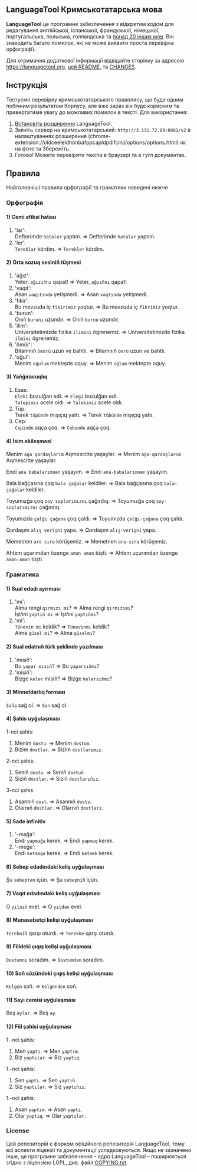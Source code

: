 ## LanguageTool Кримськотатарська мова

**LanguageTool** це програмне забезпечення з відкритим кодом для редагування англійської, іспанської, французької, німецької,
португальська, польська, голландська та [понад 20 інших мов](https://languagetool.org/languages/).
Він знаходить багато помилок, які не може виявити проста перевірка орфографії.

Для отримання додаткової інформації відвідайте сторінку за адресою https://languagetool.org,
[цей README](https://github.com/languagetool-org/languagetool/blob/master/languagetool-standalone/README.md),
та [CHANGES](https://github.com/languagetool-org/languagetool/blob/master/languagetool-standalone/CHANGES.md).

## Інструкція

Тестуємо перевірку кримськотатарського правопису, що буде одним побічним результатом Корпусу, але вже зараз він буде корисним та привертатиме увагу до можливих помилок в тексті.
Для використання:
1. [Встановіть розширення](https://languagetool.org/uk/services) LanguageTool.
2. Змініть сервер на кримськотатарський: `http://3.131.72.89:8081/v2` в налаштуваннях розширення (chrome-extension://oldceeleldhonbafppcapldpdifcinji/options/options.html) як на фото та Збережіть.
3. Готово! Можете перевіряти тексти в браузері та в гугл документах.

## Правила

Найголовніші правила орфографії та граматики наведені нижче

### Орфографія

#### 1) Cemi afiksi hatası
  1. 'lar':<br />
    Defterimde `hataler` yaptım. => Defterimde `hatalar` yaptım.<br />
  3. 'ler':<br />
    `Tereklar` kördim. => `Terekler` kördim.<br />


#### 2) Orta sozuq sesiniñ tüşmesi
  1. 'ağız':<br />
    Yeter, `ağızıñnı` qapat! => Yeter, `ağzıñnı` qapat!<br />
  2. 'vaqıt':<br />
    Asan `vaqıtında` yetişmedi. => Asan `vaqtında` yetişmedi.<br />
  3. 'fikir':<br />
    Bu mevzuda iç `fikirimiz` yoqtur. => Bu mevzuda iç `fikrimiz` yoqtur. <br />
  4. 'burun':<br />
    Onıñ `burunı` uzundır. => Onıñ `burnu` uzundır. <br />
  5. 'ilim':<br />
    Universitetimizde fizika `ilimini` ögrenemiz. => Universitetimizde fizika `ilmini` ögrenemiz.<br />
  6. 'ömür':<br />
    Bitamnıñ `ömürü` uzun ve bahtlı. => Bitamnıñ `ömrü` uzun ve bahtlı. <br />
  7. 'oğul':<br />
    Menim `oğulum` mektepte oquy. => Menim `oğlum` mektepte oquy. <br />

#### 3) Yañğıravuqlıq
  1. Esas:<br />
    `Eleki` bozulğan edi. => `Elegi` bozulğan edi.<br />
    `Talepimiz` acele oldı. => `Talebimiz` acele oldı.<br />
  2. Tüp:<br />
     Terek `tüpünde` mışıçıq yattı. => Terek `tübünde` mışıçıq yattı.<br />
  3. Cep:<br />
     `Cepinde` aqça çoq. => `Cebinde` aqça çoq.<br />


#### 4) İsim ekileşmesi
Menim `ağa qardaşlarım` Aqmescitte yaşaylar. => Menim `ağa-qardaşlarım` Aqmescitte yaşaylar.

Endi `ana babalarımnen` yaşayım. => Endi `ana-babalarımnen` yaşayım.

Bala bağçasına çoq `bala çağalar` keldiler. => Bala bağçasına çoq `bala-çağalar` keldiler.

Toyumızğa çoq `soy soplarımıznı` çağırdıq. => Toyumızğa çoq `soy-soplarımıznı` çağırdıq.

Toyumızda `çalğı çağana` çoq çaldı. => Toyumızda `çalğı-çağana` çoq çaldı.

Qardaşım `alış verişni` yapa. => Qardaşım `alış-verişni` yapa.

Memetnen `ara sıra` körüşemiz. => Memetnen `ara-sıra` körüşemiz.

Ahtem uçurımdan özenge `aman aman` tüşti. => Ahtem uçurımdan özenge `aman-aman` tüşti. 

### Граматика

#### 1) Sual edadı ayırması
  1. 'mı':<br />
    Alma rengi `qırmızı mı`? => Alma rengi `qırmızımı`?<br />
    İşiñni `yaptıñ mı` => İşiñni `yaptıñmı`?<br />
  3. 'mi':<br />
     `Tünevin mi` keldik? => `Tünevinmi` keldik?<br />
     Alma `güzel mi`? => Alma `güzelmi`?<br />

#### 2) Sual edatnıñ türk şeklinde yazılması
  1. 'mısıñ':<br />
    Bu `yapar mısıñ`? => Bu `yaparsıñmı`?<br />
  2. 'misiñ':<br />
     Bizge `keler` misiñ? => Bizge `kelersiñmi`?<br />

#### 3) Minnetdarlıq forması
`Saña` sağ ol. => `Sen` sağ ol.

#### 4) Şahis uyğulaşması
1-nci şahis:<br />
 1. Menim `dostu`. => Menim `dostum`.<br />
 2. Bizim `dostlar`. => Bizim `dostlarımız`.<br />
  
2-nci şahis:<br />
 1. Seniñ `dostu`. => Seniñ `dostuñ`.<br />
 2. Siziñ `dostlar`. => Siziñ `dostlarıñız`.<br />
 
3-nci şahis:<br />
 1. Asannıñ `dost`. => Asannıñ `dostu`.<br />
 2. Olarnıñ `dostlar`. => Olarnıñ `dostları`.<br />

#### 5) Sade infinitiv
  1. '-mağa':<br />
    Endi `yapmağa` kerek. => Endi `yapmaq` kerek.<br />
  2. '-mege':<br />
     Endi `ketmege` kerek. => Endi `ketmek` kerek.<br />

#### 6) Sebep edadındaki keliş uyğulaşması
Şu `sebepten` içün. => Şu `sebepniñ` içün.

#### 7) Vaqıt edadındaki keliş uyğulaşması
O `yılnıñ` evel. => O `yıldan` evel.

#### 8) Munasebetçi kelişi uyğulaşması
`Terekniñ` qarşı oturdı. => `Terekke` qarşı oturdı.

#### 9) Fiildeki çıqış kelişi uyğulaşması
`Dostumnı` soradım. => `Dostumdan` soradım.

#### 10) Soñ sözündeki çıqış kelişi uyğulaşması
`Kelgen` soñ. => `Kelgenden` soñ.

#### 11) Sayı cemisi uyğulaşması
Beş `aylar`. => Beş `ay`.

#### 12) Fiil şahisi uyğulaşması 
1.-nci şahis:
 1. Men `yaptı`. => Men `yaptım`.
 1. Biz `yaptılar`. => Biz `yaptıq`.
    
1.-nci şahis:
 1. Sen `yaptı`. => Sen `yaptıñ`.
 1. Siz `yaptılar`. => Siz `yaptıñız`.
    
1.-nci şahis:
 1. Asan `yaptım`. => Asan `yaptı`.
 1. Olar `yaptıq`. => Olar `yaptılar`.
    

### License
Цей репозиторій є форком офіційного репозиторія LanguageTool, тому всі аспекти ліцензії та документації успадковуються.
Якщо не зазначено інше, це програмне забезпечення – ядро LanguageTool – поширюється згідно з ліцензією LGPL, див.
файл [COPYING.txt](https://github.com/languagetool-org/languagetool/blob/master/COPYING.txt).
